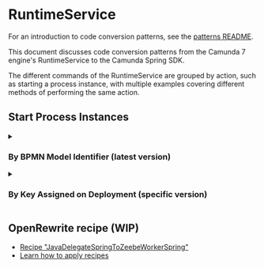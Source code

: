 # RuntimeService

For an introduction to code conversion patterns, see the [patterns README](../README.md).

This document discusses code conversion patterns from the Camunda 7 engine's RuntimeService to the Camunda Spring SDK.

The different commands of the RuntimeService are grouped by action, such as starting a process instance, with multiple examples covering different methods of performing the same action.

## Start Process Instances

<details>

<summary>

### By BPMN Model Identifier (latest version)

</summary>

#### Start Process Instance by BPMN Model Identifier (latest version) (Camunda 7)

```java
@Autowired
private ProcessEngine camunda;

public void startProcess(String orderId) {
    Map<String, Object> variablesMap = new HashMap<>();
    variablesMap.put("orderId", orderId);
    camunda.getRuntimeService().startProcessInstanceByKey("order", variablesMap);
}
```

#### Diff View between Camunda 7 and Camunda 8

```diff
@Autowired
- private ProcessEngine camunda;
+ private ZeebeClient zeebeClient;

public void startProcess(String orderId) {
    Map<String, Object> variablesMap = new HashMap<>();
    variablesMap.put("orderId", orderId);
-   camunda.getRuntimeService().startProcessInstanceByKey("order", variablesMap);
+   zeebeClient.newCreateInstanceCommand()
+       .bpmnProcessId("order")
+       .latestVersion()
+       .variables(variablesMap)
+       .send()
+       .join(); // mimic synchronous blocking behavior as this is closest to Camunda 7 logic
}
```

#### Start Process Instance by BPMN Model Identifier (latest version) (Camunda 8)

```java
@Autowired
private ZeebeClient zeebeClient;

public void startProcess(String orderId) {
    Map<String, Object> variablesMap = new HashMap<>();
    variablesMap.put("orderId", orderId);
    zeebeClient.newCreateInstanceCommand()
        .bpmnProcessId("order")
        .latestVersion()
        .variables(variablesMap)
        .send()
        .join(); // mimic synchronous blocking behavior as this is closest to Camunda 7 logic
}
```

</details>

<details>

<summary>

### By Key Assigned on Deployment (specific version)

</summary>

#### Start Process Instance by Key Assigned on Deployment (specific version) (Camunda 7)

```java
@Autowired
private ProcessEngine camunda;

public void startProcess(String orderId) {
    Map<String, Object> variablesMap = new HashMap<>();
    variablesMap.put("orderId", orderId);
    camunda.getRuntimeService().startProcessInstanceById("order:7:444f-fkd2-dyaf", variablesMap);
}
```

#### Diff View between Camunda 7 and Camunda 8

```diff
@Autowired
- private ProcessEngine camunda;
+ private ZeebeClient zeebeClient;

public void startProcess(String orderId) {
    Map<String, Object> variablesMap = new HashMap<>();
    variablesMap.put("orderId", orderId);
-   camunda.getRuntimeService().startProcessInstanceByKey("order", variablesMap);
+   zeebeClient.newCreateInstanceCommand()
+           .processDefinitionKey(21653461)
+           .variables(variables)
+           .send()
+           .join(); // mimic synchronous blocking behavior as this is closest to Camunda 7 logic
}
```

#### Start Process Instance by Key Assigned on Deployment (specific version) (Camunda 8)

```java
@Autowired
private ZeebeClient zeebeClient;

public void startProcess(String orderId) {
    Map<String, Object> variablesMap = new HashMap<>();
    variablesMap.put("orderId", orderId);
    zeebeClient.newCreateInstanceCommand()
            .processDefinitionKey(21653461)
            .variables(variables)
            .send()
            .join(); // mimic synchronous blocking behavior as this is closest to Camunda 7 logic
}
```

</details>

## OpenRewrite recipe (WIP)

-   [Recipe "JavaDelegateSpringToZeebeWorkerSpring"](../recipes/src/main/java/org/camunda/migration/rewrite/recipes/client/ProcessEngineToZeebeClient.java)
-   [Learn how to apply recipes](../recipes/)
